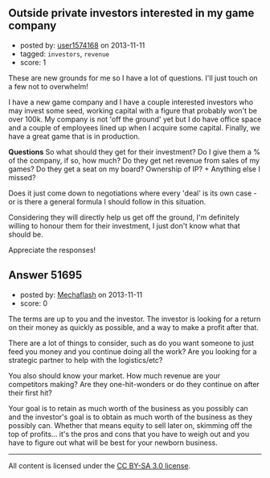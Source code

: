 ## Outside private investors interested in my game company

- posted by: [user1574168](https://stackexchange.com/users/-1/29632-user1574168) on 2013-11-11
- tagged: `investors`, `revenue`
- score: 1

<p>These are new grounds for me so I have a lot of questions. I'll just touch on a few not to overwhelm!</p>

<p>I have a new game company and I have a couple interested investors who may invest some seed, working capital with a figure that probably won't be over 100k. My company is not 'off the ground' yet but I do have office space and a couple of employees lined up when I acquire some capital. Finally, we have a great game that is in production. </p>

<p><strong>Questions</strong>
So what should they get for their investment? 
Do I give them a % of the company, if so, how much? 
Do they get net revenue from sales of my games? 
Do they get a seat on my board? 
Ownership of IP?
+ Anything else I missed? </p>

<p>Does it just come down to negotiations where every 'deal' is its own case - or is there a general formula I should follow in this situation. </p>

<p>Considering they will directly help us get off the ground, I'm definitely willing to honour them for their investment, I just don't know what that should be.</p>

<p>Appreciate the responses!</p>



## Answer 51695

- posted by: [Mechaflash](https://stackexchange.com/users/-1/13273-mechaflash) on 2013-11-11
- score: 0

<p>The terms are up to you and the investor. The investor is looking for a return on their money as quickly as possible, and a way to make a profit after that. </p>

<p>There are a lot of things to consider, such as do you want someone to just feed you money and you continue doing all the work? Are you looking for a strategic partner to help with the logistics/etc?</p>

<p>You also should know your market. How much revenue are your competitors making? Are they one-hit-wonders or do they continue on after their first hit?</p>

<p>Your goal is to retain as much worth of the business as you possibly can and the investor's goal is to obtain as much worth of the business as they possibly can. Whether that means equity to sell later on, skimming off the top of profits... it's the pros and cons that you have to weigh out and you have to figure out what will be best for your newborn business.</p>




---

All content is licensed under the [CC BY-SA 3.0 license](https://creativecommons.org/licenses/by-sa/3.0/).
